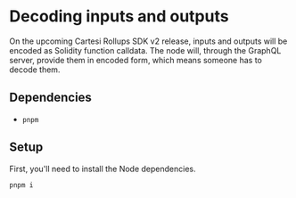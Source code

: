 # Decoding inputs and outputs

On the upcoming Cartesi Rollups SDK v2 release, inputs and outputs will be encoded as Solidity function calldata.
The node will, through the GraphQL server, provide them in encoded form, which means someone has to decode them.

## Dependencies

- `pnpm`

## Setup

First, you'll need to install the Node dependencies.

```sh
pnpm i
```
